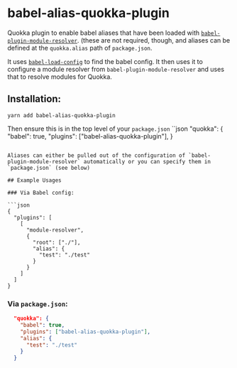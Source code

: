 # babel-alias-quokka-plugin
Quokka plugin to enable babel aliases that have been loaded with [`babel-plugin-module-resolver`](https://www.npmjs.com/package/babel-plugin-module-resolver).
(these are not required, though, and aliases can be defined at the `quokka.alias` path of `package.json`.

It uses [`babel-load-config`](https://www.npmjs.com/package/babel-load-config) to find the babel config.
It then uses it to configure a module resolver from `babel-plugin-module-resolver` and uses that to resolve modules for Quokka.

## Installation:

`yarn add babel-alias-quokka-plugin`

Then ensure this is in the top level of your `package.json`
``json
"quokka": {
    "babel": true,
    "plugins": ["babel-alias-quokka-plugin"],
}
```

Aliases can either be pulled out of the configuration of `babel-plugin-module-resolver` automatically or you can specify them in `package.json` (see below)

## Example Usages

### Via Babel config:

```json
{
  "plugins": [
    [
      "module-resolver",
      {
        "root": ["./"],
        "alias": {
          "test": "./test"
        }
      }
    ]
  ]
}
```

### Via `package.json`:

```json
  "quokka": {
    "babel": true,
    "plugins": ["babel-alias-quokka-plugin"],
    "alias": {
      "test": "./test"
    }
  }

```
